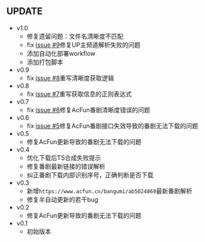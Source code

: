 ## UPDATE  
* v1.0 
    * 修复遗留问题：文件名清晰度不匹配  
    * fix [issue #9](https://github.com/nICEnnnnnnnLee/AcFunDown/issues/9)修复UP主频道解析失败的问题  
    * 添加自动化部署workflow  
    * 添加打包脚本  
* v0.9 
    * fix [issue #8](https://github.com/nICEnnnnnnnLee/AcFunDown/issues/8)重写清晰度获取逻辑
* v0.8 
    * fix [issue #7](https://github.com/nICEnnnnnnnLee/AcFunDown/issues/7)重写获取信息的正则表达式
* v0.7 
    * fix [issue #6](https://github.com/nICEnnnnnnnLee/AcFunDown/issues/6)修复AcFun番剧清晰度错误的问题
* v0.6 
    * fix [issue #5](https://github.com/nICEnnnnnnnLee/AcFunDown/issues/5)修复AcFun番剧接口失效导致的番剧无法下载的问题
* v0.5 
    * 修复AcFun更新导致的番剧无法下载的问题
* v0.4 
    * 优化下载后TS合成失败提示  
    * 修复番剧最新链接的错误解析  
    * 纠正番剧下载内部识别序号，正确判断是否下载
* v0.3 
    * 新增`https://www.acfun.cn/bangumi/ab5024869`最新番剧解析  
    * 修复半自动更新的若干bug  
* v0.2 
    * 修复AcFun更新导致的番剧无法下载的问题
* v0.1 
    * 初始版本